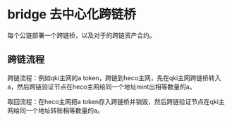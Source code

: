 # bridge 去中心化跨链桥

每个公链部署一个跨链桥，以及对于的跨链资产合约。

## 跨链流程

跨链流程：例如qki主网的a token，跨链到heco主网，先在qki主网跨链桥转入a，然后跨链验证节点在heco主网给同一个地址mint出相等数量的a。

取回流程：在heco主网把a token存入跨链桥并销毁，然后跨链验证节点在qki主网给同一个地址转账相等数量的a。